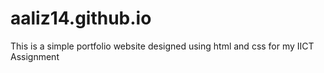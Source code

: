# aaliz14.github.io
This is a simple portfolio website designed using html and css for my IICT Assignment 
